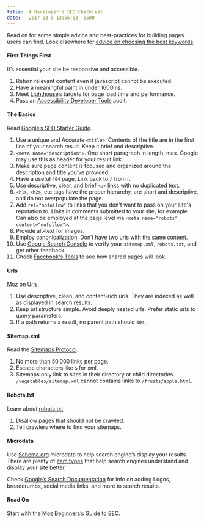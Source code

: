 ```yaml
---
title:  A Developer’s SEO Checklist
date:   2017-03-8 13:56:53 -0500
---
```


Read on for some simple advice and best-practices for building pages users can
find. Look elsewhere for [advice on choosing the best
keywords](https://moz.com/beginners-guide-to-seo/keyword-research).

#### First Things First

It’s essential your site be responsive and accessible.

1.  Return relevant content even if javascript cannot be executed.
1.  Have a meaningful paint in under 1600ms.
1.  Meet
[Lighthouse](https://chrome.google.com/webstore/detail/lighthouse/blipmdconlkpinefehnmjammfjpmpbjk?hl=en)’s
targets for page load time and performance.
1.  Pass an [Accessibility Developer
Tools](https://chrome.google.com/webstore/detail/accessibility-developer-t/fpkknkljclfencbdbgkenhalefipecmb?hl=en)
audit.

#### The Basics

Read [Google’s SEO Starter
Guide](https://static.googleusercontent.com/media/www.google.com/en//webmasters/docs/search-engine-optimization-starter-guide.pdf).

1.  Use a unique and Accurate `<title>`. Contents of the title are in the first line of your
search result. Keep it brief and descriptive.
1. `<meta name="description">`. One short paragraph in length, max. Google may use this as header for your
result link.
1.  Make sure page content is focused and organized around the description and title
you’ve provided.
1.  Have a useful `404` page. Link back to `/` from it.
1.  Use descriptive, clear, and brief `<a>` links with no duplicated text.
1.  `<h1>`, `<h2>`, etc tags have the proper hierarchy, are short and descriptive, and do not
overpopulate the page.
1.  Add `rel="nofollow"` to links that you don't want to pass on your site's reputation to. Links in
comments submitted to your site, for example. Can also be employed at the page
level via `<meta name="robots" content="nofollow">`.
1.  Provide alt-text for images.
1.  Employ [canonicalization](https://moz.com/learn/seo/canonicalization). Don’t
have two urls with the same content.
1.  Use [Google Search Console](https://www.google.com/webmasters/tools/home?hl=en)
to verify your `sitemap.xml`, `robots.txt`, and get other feedback.
1.  Check [Facebook's Tools](https://developers.facebook.com/tools/debug/sharing/) to see how shared pages will look.

#### Urls

[Moz on Urls](https://moz.com/learn/seo/url).

1.  Use descriptive, clean, and content-rich urls. They are indexed as well as
displayed in search results.
1.  Keep url structure simple. Avoid deeply nested urls. Prefer static urls to query
parameters.
1.  If a path returns a result, no parent path should `404`.

#### Sitemap.xml

Read the [Sitemaps Protocol](https://www.sitemaps.org/protocol.html).

1.  No more than 50,000 links per page.
1.  Escape characters like `&` for xml.
1.  Sitemaps only link to sites in their directory or child directories. `/vegetables/sitemap.xml` cannot
contains links to `/fruits/apple.html`.

#### Robots.txt

Learn about [robots.txt](http://www.robotstxt.org/).

1.  Disallow pages that should not be crawled.
1.  Tell crawlers where to find your sitemaps.

#### Microdata

Use [Schema.org](https://schema.org/docs/gs.html) microdata to help search
engine’s display your results. There are plenty of [item
types](http://schema.org/docs/full.html) that help search engines understand and
display your site better.

Check [Google’s Search
Documentation](https://developers.google.com/search/docs/) for info on adding
Logos, breadcrumbs, social media links, and more to search results.

#### Read On

Start with the [Moz Beginners’s Guide to
SEO](https://moz.com/beginners-guide-to-seo).

